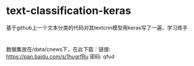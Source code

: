# text-classification-keras
基于github上一个文本分类的代码对其textcnn模型用keras写了一遍，学习练手
#
数据集放在/data/cnews下，在此下载：链接: https://pan.baidu.com/s/1hugrfRu 密码: qfud
